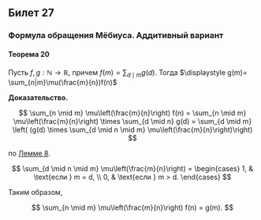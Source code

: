 ## Билет 27

### Формула обращения Мёбиуса. Аддитивный вариант

#### Теорема 20

Пусть $f, g : \mathbb{N} \to \mathbb{R}$, причем $\displaystyle f(m) = \sum_{d \mid m} g(d)$. Тогда $\displaystyle g(m)= \sum_{n|m}\mu(\frac{m}{n})f(n)$

**Доказательство.**

$$
\sum_{n \mid m} \mu\left(\frac{m}{n}\right) f(n) = \sum_{n \mid m} \mu\left(\frac{m}{n}\right) \times \sum_{d \mid n} g(d) = \sum_{d \mid m} \left( (g(d) \times \sum_{d \mid n \mid m} \mu\left(\frac{m}{n}\right)\right)
$$

по [Лемме 8](#Лемма-8).

$$
\sum_{d \mid n \mid m} \mu\left(\frac{m}{n}\right) = 
\begin{cases} 
1, & \text{если } m = d, \\
0, & \text{если } m > d.
\end{cases}
$$

Таким образом,

$$
\sum_{n \mid m} \mu\left(\frac{m}{n}\right) f(n) = g(m).
$$
